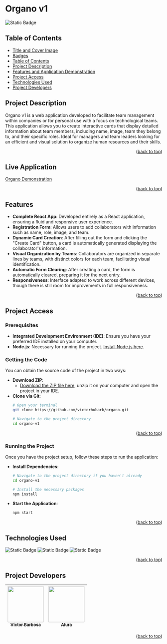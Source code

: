# Organo v1 <a name="readme-top"></a>
![Static Badge](https://img.shields.io/badge/status-completed-green?style=for-the-badge)

## Table of Contents 
* [Title and Cover Image](#title-and-cover-image)
* [Badges](#badges)
* [Table of Contents](#table-of-contents)
* [Project Description](#project-description)
* [Features and Application Demonstration](#features-and-application-demonstration)
* [Project Access](#project-access)
* [Technologies Used](#technologies-used)
* [Project Developers](#project-developers)

## Project Description
Organo v1 is a web application developed to facilitate team management within companies or for personal use with a focus on technological teams. This application allows you to create interactive cards that display detailed information about team members, including name, image, team they belong to, and their specific roles. Ideal for managers and team leaders looking for an efficient and visual solution to organize human resources and their skills.
<p align="right">(<a href="#readme-top">back to top</a>)</p>

## Live Application
[Organo Demonstration](https://organo-ten-topaz.vercel.app)
<p align="right">(<a href="#readme-top">back to top</a>)</p>

 
## Features
- **Complete React App**: Developed entirely as a React application, ensuring a fluid and responsive user experience.
- **Registration Form**: Allows users to add collaborators with information such as name, role, image, and team.
- **Dynamic Card Creation**: After filling out the form and clicking the "Create Card" button, a card is automatically generated displaying the collaborator's information.
- **Visual Organization by Teams**: Collaborators are organized in separate lines by teams, with distinct colors for each team, facilitating visual identification.
- **Automatic Form Clearing**: After creating a card, the form is automatically cleared, preparing it for the next entry.
- **Responsiveness**: Interface adapted to work across different devices, though there is still room for improvements in full responsiveness.
<p align="right">(<a href="#readme-top">back to top</a>)</p>

## Project Access

### Prerequisites
- **Integrated Development Environment (IDE)**: Ensure you have your preferred IDE installed on your computer.
- **Node.js**: Necessary for running the project. [Install Node.js here](https://nodejs.org/en/download/).

### Getting the Code
You can obtain the source code of the project in two ways:
- **Download ZIP**:
  - [Download the ZIP file here](https://github.com/victorhubarb/organo-v1/archive/refs/heads/main.zip), unzip it on your computer and open the project in your IDE.
- **Clone via Git**:
  ```bash
  # Open your terminal
  git clone https://github.com/victorhubarb/organo.git
  
  # Navigate to the project directory
  cd organo-v1
<p align="right">(<a href="#readme-top">back to top</a>)</p>

### Running the Project
Once you have the project setup, follow these steps to run the application:
- **Install Dependencies**:
  ```bash
  # Navigate to the project directory if you haven't already
  cd organo-v1
  
  # Install the necessary packages
  npm install

- **Start the Application**:
  ```bash
  npm start
 <p align="right">(<a href="#readme-top">back to top</a>)</p>
 

## Technologies Used
![Static Badge](https://img.shields.io/badge/React-20232A?style=for-the-badge&logo=react&logoColor=61DAFB)
![Static Badge](https://img.shields.io/badge/Node.js-43853D?style=for-the-badge&logo=node.js&logoColor=white)
![Static Badge](https://img.shields.io/badge/Figma-F24E1E?style=for-the-badge&logo=figma&logoColor=white)
<p align="right">(<a href="#readme-top">back to top</a>)</p>

## Project Developers
| [<img loading="lazy" src="https://avatars.githubusercontent.com/u/80085116?v=4" width=115><br><sub>Victor Barbosa</sub>](https://github.com/victorhubarb) | [<img loading="lazy" src="https://avatars.githubusercontent.com/u/4975968?s=200&v=4" width=115><br><sub>Alura</sub>](https://github.com/alura-cursos) |
| :---: | :--: |
<p align="right">(<a href="#readme-top">back to top</a>)</p>
